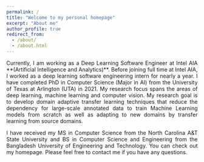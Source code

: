 ```yaml
---
permalink: /
title: "Welcome to my personal homepage"
excerpt: "About me"
author_profile: true
redirect_from:
  - /about/
  - /about.html
---
```


<p align="justify">
Currently, I am working as a Deep Learning Software Engineer at Intel AIA **(Artificial Intelligence and Analytics)**. Before joining full time at Intel AIA, I worked as a deep learning software engineering intern for nearly a year. I have completed PhD in Computer Science (Major in AI) from the University of Texas at Arlington (UTA) in 2021. My research focus spans the areas of deep learning, machine learning and computer vision. My research goal is to develop domain adaptive transfer learning techniques that reduce the dependency for large-scale annotated data to train Machine Learning models from scratch as well as adapting to new domains by transfer learning from source domains. 
</p>

<p align="justify">
I have received my MS in Computer Science from the North Carolina A&T State University and BS in Computer Science and Engineering from the Bangladesh University of Engineering and Technology. You can check out my homepage. Please feel free to contact me if you have any questions. 
</p>
